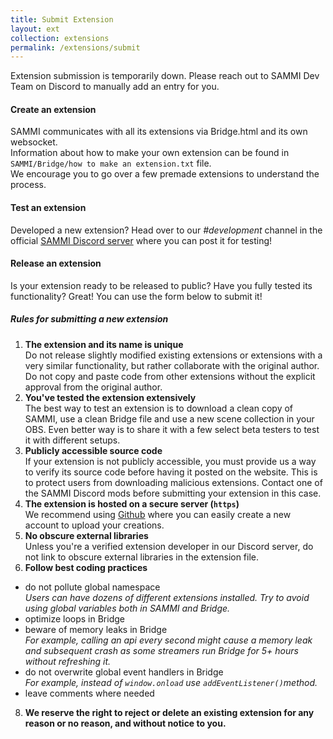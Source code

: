 ```yaml
---
title: Submit Extension
layout: ext
collection: extensions
permalink: /extensions/submit
---
```


<link rel="stylesheet" href="https://cdn.jsdelivr.net/npm/easymde/dist/easymde.min.css">
<script src="https://cdn.jsdelivr.net/npm/easymde/dist/easymde.min.js"></script>

<div class="alert alert-warning mt-2" role="alert">Extension submission is temporarily down. Please reach out to SAMMI Dev Team on Discord to manually add an entry for you.</div>

#### Create an extension
SAMMI communicates with all its extensions via Bridge.html and its own websocket.\
Information about how to make your own extension can be found in `SAMMI/Bridge/how to make an extension.txt` file.\
We encourage you to go over a few premade extensions to understand the process.

#### Test an extension
Developed a new extension? Head over to our *#development* channel in the official [SAMMI Discord
server](https://discord.gg/dXez8Zh) where you can post it for testing!

#### Release an extension
Is your extension ready to be released to public? Have you fully tested its functionality? Great! You can use the form
below to submit it!

##### Rules for submitting a new extension
1. **The extension and its name is unique**\
Do not release slightly modified existing extensions or extensions with a very similar functionality, but rather
collaborate with the original author. Do not copy and paste code from other extensions without the explicit approval
from the original author.
2. **You've tested the extension extensively**\
The best way to test an extension is to download a clean copy of SAMMI, use a clean Bridge file and use a new
scene collection in your OBS. Even better way is to share it with a few select beta testers to test it with different
setups.
3. **Publicly accessible source code**\
If your extension is not publicly accessible, you must provide us a way to verify its source code before having it
posted on the website. This is to protect users from downloading malicious extensions. Contact one of the SAMMI
Discord mods before submitting your extension in this case.
4. **The extension is hosted on a secure server (`https`)**\
We recommend using [Github](https://github.com/) where you can easily create a new account to upload your creations.
6. **No obscure external libraries**\
Unless you're a verified extension developer in our Discord server, do not link to obscure external libraries in the
extension file.
7. **Follow best coding practices**
- do not pollute global namespace\
*Users can have dozens of different extensions installed. Try to avoid using global variables both in SAMMI and
Bridge.*
- optimize loops in Bridge
- beware of memory leaks in Bridge\
*For example, calling an api every second might cause a memory leak and subsequent crash as some streamers run
Bridge for 5+ hours without refreshing it.*
- do not overwrite global event handlers in Bridge\
*For example, instead of `window.onload` use `addEventListener()`method.*
- leave comments where needed
8. **We reserve the right to reject or delete an existing extension for any reason or no reason, and without notice to
you.**

<!-- 

<div class="mt-2 mb-3">
  <h3>Submission Form</h3>
</div>
<form id="extsubmit" method="POST"
  action="https://sammi-extensions.fly.dev/v3/entry/github/SAMMISolutions/SAMMISolutions.github.io/main/comments">
  <input name="options[redirect]" type="hidden" value="https://sammi.solutions/extensions/success">
  <input name="options[type]" type="hidden" value="extensions">
  <input name="fields[permalink]" id ="permalink" type="hidden" value="">
  <input type="hidden" name="options[reCaptcha][siteKey]" value="6LfngIchAAAAACHlqsIJfug4hklCbQ-xVtj-cYgr">
  <input type="hidden" name="options[reCaptcha][secret]"
    value="wJ00df8IWnE9HQUfoz1/srMkPRbhKAZIXTR2Nntf6Grp/tVRrDjj9HDaQkCezYc7huo9X34OY4E9Huu4pGhVufWoJYTgYovqjtyteJzhnCtQSWS4Etwyqiv+ZEWPQJQnxEqsF+Gy+mkVc79OT0vJPjUKt40Mz6o+YI1ja3fPtc1keCmOuEcVKiH7zfNc5bxaZDx+TRnXDnjoC8No8C0Mn45oozaEuUGBsqu7JKX3ody+iysYbzEursdduXsmcEpDjfME3OGVo8S9fTIbdN6w6M+0qZxWgPKo9GDXG8J7aBbGgihray+fKFbiMSypAbJvCc8BUHV01fBRRIINj2xY1g==">
  <div class="mt-2 mb-3">
    <h5>Developer Information</h5>
  </div>
  <div class="input-group">
    {% include input_multi.html type="text" name="developer_name" desc="Developer Name" required="true" %}
    {% include input_multi.html type="text" name="discord_username" desc="Discord Username" %}
  </div>
  <div class="mx-2 mt-0 pt-0 mb-2">Your email and access key can be later used to modify your existing extension.</div>
  <div class="input-group">
    {% include input_multi.html type="text" name="developer_email" desc="Developer Email" required="true" %}
    {% include input_multi.html type="text" name="password" desc="Access Key" required="true" %}
  </div>
  {% include input.html type="url" name="developer_url" desc="Developer Url (include https)" %}
  <div class="mt-2 mb-3">
    <h5>Extension Information</h5>
  </div>
  <div class="input-group">
    {% include input_multi.html type="text" name="title" desc="Title" required="true" %}
    <select class="form-select mx-2 mb-2 w-auto required" id="category" name="fields[category]" aria-label="Category" required>
      <option selected value="">Category</option>
      <option value="alerts">Alerts</option>
      <option value="audio">Music & Audio</option>
      <option value="games">Games</option>
      <option value="productivity">Productivity</option>
      <option value="social">Social & Communication</option>
      <option value="utilities">Utilities</option>
      <option value="twitch">Twitch</option>
      <option value="youtube">YouTube</option>
      <option value="miscellaneous">Miscellaneous</option>
    </select>
  </div>

  {% include input.html type="text" name="desc" desc="Short Description (10 words or less)" required="true" %}

  {% include input_image.html name="icon_ex" desc="Icon URL" info="Icon must be 315x250 maximum Imgur link, for example:
  <code>https://i.imgur.com/XXX.png</code>" %}

  {% include input.html type="text" name="trailer_ex" desc="YouTube Trailer" info="Trailer must be YouTube Embed URL, for
  example <code>https://www.youtube.com/embed/biO0ffqMn5Q</code>" %}

  {% include input.html type="text" name="screenshots_ex" desc="Screenshots" info="Screenshots must be Imgur links
  separated by commas, for example: <code>https://i.imgur.com/XXX.png, https://i.imgur.com/YYY.png</code>"%}

  <div class="input-group">
    {% include input_multi.html type="text" name="sammi_version" desc="Min SAMMI Version" required="true" %}
    {% include input_multi.html type="text" name="platform" desc="Platform (Twitch, YouTube, Any)" required="true" %}
  </div>

  <div class="input-group">
    {% include input_multi.html type="text" name="version" desc="Latest Version" required="true" %}
    {% include input_multi.html type="url" name="download_url" desc="Download URL (include https)" required="true"%}
  </div>
  <div class="mb-3">
  {% include input.html type="url" name="setup_url" desc="Setup URL (include https)" info="Fill out setup URL if you prefer to use your
  own source" %}
 </div>

  {% include input_text.html name="overview" desc="Overview" info="Overview of extension's functionalities. Accepts
  markdown. <br />Special
  YouTube video insertion formatting: <code>[video](https://www.youtube.com/embed/XXX)[/video]</code>" required="true"%}


  {% include input_text.html name="setup" desc="Setup" info="Extension setup guide. Accepts markdown. <br/> Special YouTube video insertion
  formatting: <code>[video](https://www.youtube.com/embed/XXX)[/video]</code>"%}
  <div class="mt-2 mb-3">
    <h5>Privacy Policy Information</h5>
  </div>

  {% include input_checkbox.html name="privacy_collect" desc="Check if your extension will be collecting any user
  data."%}

  <div class="ms-3 mt-2"><b>If you checked you will be collecting user data, please check all that you will be
      collecting from the users below:</b></div>
  <div class="mt-2">
    {% include input_checkbox.html name="privacy_personal" desc="Personally identifying information, such as name,
    address, email, age." %}
    {% include input_checkbox.html name="privacy_financial" desc="Financial and payment information, such as
    transactions, credit card numbers, credit ratings, financial statements, payment history" %}
    {% include input_checkbox.html name="privacy_auth" desc="Authentication information, such as passwords, credentials,
    security questions " %}
    {% include input_checkbox.html name="privacy_communication" desc="Personal communications, such as emails, text or
    chat messages, social media posts, or conference calls" %}
    {% include input_checkbox.html name="privacy_location" desc="Location data, such as region, IP, address, GPS
    coordinates, or information about things near the user's device" %}
    {% include input_checkbox.html name="privacy_useractivity" desc="User activity, such as network monitoring, clicks,
    mouse position, scroll, or keystroke logging" %}
  </div>
  <div class="mt-3">
    {% include input.html type="url" name="privacy_website" desc="Privacy Policy Website" %}
    {% include input_text.html name="privacy_policy" info="Please provide your extension's privacy policy (optional)" %}
  </div>
  <div class="mb-1 mt-3">
    <h5>Developer Declaration (mandatory)</h5>
    <b class="mb-1 mt-3"> {% include input_checkbox.html name="policy_declare" desc="I declare that user data is:" required="true" %} </b> 
    <ul>
      <li class="mb-2">Not being sold to third parties.</li>
      <li class="mb-2">Not being used or transferred for purposes that are unrelated to the extension's core functionality</li>
      <li class="mb-2">Not being used or transferred to determine creditworthiness or for lending purposes</li>
    </ul>
  </div>

<div id='recaptcha' data-callback="onSubmit" data-sitekey="6LfngIchAAAAACHlqsIJfug4hklCbQ-xVtj-cYgr" class="g-recaptcha" data-size="invisible"></div>
<button id="submit-ext"  class="btn btn-primary mt-2 mx-2 mb-5" type="submit">Submit for review</button>
</form>
-->

<script>

let overviewMd; let setupMd; let policyMd; 

document.addEventListener('DOMContentLoaded', loadIt)

function loadIt() {
overviewMd = createMD('overview', 'Extension overview and info about its functionalities', "250px", 'overview')
setupMd = createMD('setup', 'Extension setup guide', "250px", 'setup')
policyMd = createMD('privacy_policy', 'Extension Privacy Policy', "100px", 'privacy_policy')
const btn = document.getElementById('submit-ext')
btn.onclick = validate;
  };

function validate (e) {
const form = document.getElementById('extsubmit')
  if(form.checkValidity()) {
        e.preventDefault();
        try {
        grecaptcha.execute();
        grecaptcha.getResponse();
        }
        catch (e){}
      }
    };

function createMD (e, p, h, id) {
const newMDE = new EasyMDE ({
element: document.getElementById(e),
minHeight: h,
autosave: {
		enabled: true,
		uniqueId: id,
		delay: 1000,
	},
placeholder: p

});
return newMDE
}

slugify = ( text ) => {
    return text
    .toString()
    .normalize( 'NFD' )                   
    .replace( /[\u0300-\u036f]/g, '' )  
    .toLowerCase()
    .trim()
    .replace(/\s+/g, '-')
    .replace(/[^\w\-]+/g, '')
    .replace(/\-\-+/g, '-'); 
  };

  function onSubmit(token) {
    const category = document.getElementById('category').value
    const title = document.getElementById('title').value
    const overview = document.getElementById('overview')
    const setup = document.getElementById('setup')
    const policy = document.getElementById('privacy_policy')
    const permalink = `extensions/${category}/${slugify(title)}`
    document.getElementById('permalink').value = permalink
    const policyReplaced = policyMd.value().replace(/(?:\r\n|\r|\n)/g, '<br>');
    const overviewReplaced = overviewMd.value().replace(/(?:\r\n|\r|\n)/g, '<br>');
    const setupReplaced = setupMd.value().replace(/(?:\r\n|\r|\n)/g, '<br>');
    policyMd.value(policyReplaced)
    overviewMd.value(overviewReplaced);
    setupMd.value(setupReplaced);
    policy.value = policyReplaced
    overview.value = overviewReplaced
    setup.value = setupReplaced
    document.getElementById("extsubmit").submit();
  }


</script>
<script src="https://www.google.com/recaptcha/api.js" async defer>
</script>